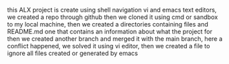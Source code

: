 this ALX project is create using  shell navigation vi and emacs text editors, we created a repo through github then we cloned it using cmd or sandbox to my local machine, then we created a directories containing files and README.md one that contains an information about what the project for then we created another branch and merged it with the main branch, here a conflict happened, we solved it using vi editor, then we created a file to ignore all files created or generated by emacs
